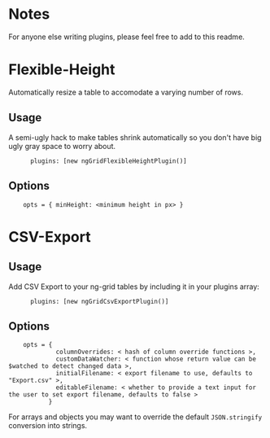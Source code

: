 Notes
=====

For anyone else writing plugins, please feel free to add to this readme.

Flexible-Height
===============

Automatically resize a table to accomodate a varying number of rows.

Usage
-----

A semi-ugly hack to make tables shrink automatically so you don't have big ugly gray space to worry about.

          plugins: [new ngGridFlexibleHeightPlugin()]

Options
-------

        opts = { minHeight: <minimum height in px> }

CSV-Export
==========

Usage
-----

Add CSV Export to your ng-grid tables by including it in your plugins array:

          plugins: [new ngGridCsvExportPlugin()]

Options
-------

        opts = {
                 columnOverrides: < hash of column override functions >,
                 customDataWatcher: < function whose return value can be $watched to detect changed data >,
                 initialFilename: < export filename to use, defaults to "Export.csv" >,
                 editableFilename: < whether to provide a text input for the user to set export filename, defaults to false >
               }

For arrays and objects you may want to override the default `JSON.stringify`
conversion into strings.


